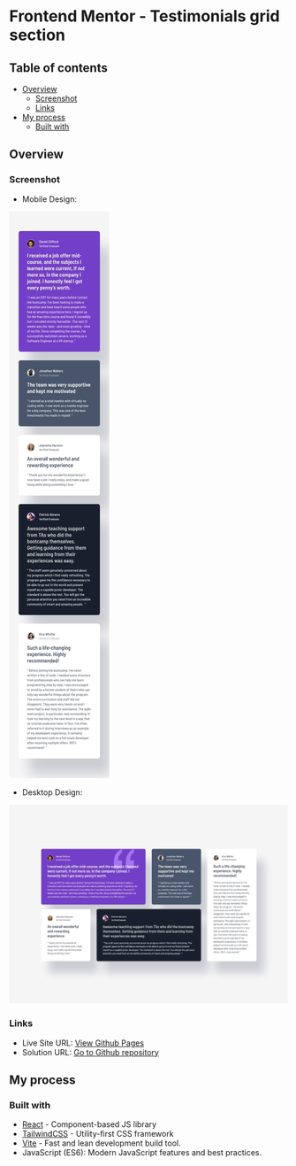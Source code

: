 # Frontend Mentor - Testimonials grid section

## Table of contents

- [Overview](#overview)
  - [Screenshot](#screenshot)
  - [Links](#links)
- [My process](#my-process)
  - [Built with](#built-with)

## Overview

### Screenshot

- Mobile Design:

![](./design/mobile-design.jpg)

- Desktop Design:

![](./design/desktop-design.jpg)

### Links

- Live Site URL: [View Github Pages](https://aflamiano-career.github.io/testimonials-grid-section/)
- Solution URL: [Go to Github repository](https://github.com/aflamiano-career/testimonials-grid-section)

## My process

### Built with

- [React](https://reactjs.org/) - Component-based JS library
- [TailwindCSS](https://tailwindcss.com/) - Utility-first CSS framework
- [Vite](https://vite.dev/) - Fast and lean development build tool.
- JavaScript (ES6): Modern JavaScript features and best practices.
